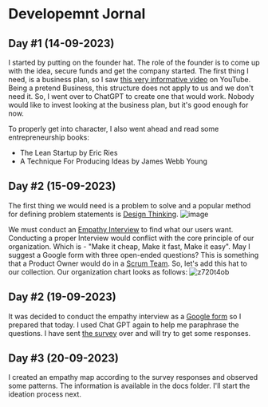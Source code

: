 # Developemnt Jornal
## Day #1 (14-09-2023)
I started by putting on the founder hat. The role of the founder is to come up with the idea, secure funds and get the company started.
The first thing I need, is a business plan, so I saw [this very informative video](https://www.youtube.com/watch?v=btsKJdLmXgc) on YouTube. Being a pretend Business, this structure does not apply to us and we don't need it.
So, I went over to ChatGPT to create one that would work.
Nobody would like to invest looking at the business plan, but it's good enough for now.

To properly get into character, I also went ahead and read some entrepreneurship books:
- The Lean Startup by Eric Ries
- A Technique For Producing Ideas by James Webb Young
## Day #2 (15-09-2023)
The first thing we would need is a problem to solve and a popular method for defining problem statements is [Design Thinking](https://www.youtube.com/watch?v=4nTh3AP6knM&list=PLEiEAq2VkUUIz01StTtLRDtXwNVwjj-Nc).
![image](https://github.com/mrigakshipandey/gameOfLife/assets/33392142/0c77ae7f-b9c1-4dcd-8a46-c36659711060)

We must conduct an [Empathy Interview](https://www.youtube.com/watch?v=91ujUV4juf0) to find what our users want. Conducting a proper Interview would conflict with the core principle of our organization. Which is - "Make it cheap, Make it fast, Make it easy".
May I suggest a Google form with three open-ended questions?
This is something that a Product Owner would do in a [Scrum Team](https://www.youtube.com/watch?v=iJ_sl6J8PRg). So, let's add this hat to our collection.
Our organization chart looks as follows:
![z720t4ob](https://github.com/mrigakshipandey/gameOfLife/assets/33392142/fbd6f714-a91b-4134-95bc-4745ecff3246)
## Day #2 (19-09-2023)
It was decided to conduct the empathy interview as a [Google form](https://www.youtube.com/watch?v=I4T-FGZo7zo) so I prepared that today. 
I used Chat GPT again to help me paraphrase the questions. I have sent [the survey](https://docs.google.com/forms/d/e/1FAIpQLSd-2Y1hfY6Au4jngkOKR7wvrFDmSeiKaX79nBTN5lD-n3AsBg/viewform?usp=sf_link) over and will try to get some responses.
## Day #3 (20-09-2023)
I created an empathy map according to the survey responses and observed some patterns. The information is available in the docs folder. I'll start the ideation process next.
